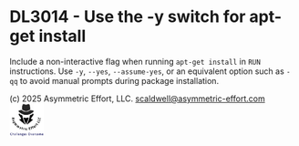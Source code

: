 # DL3014 - Use the -y switch for apt-get install

Include a non-interactive flag when running `apt-get install` in `RUN`
instructions. Use `-y`, `--yes`, `--assume-yes`, or an equivalent option such as
`-qq` to avoid manual prompts during package installation.

(c) 2025 Asymmetric Effort, LLC. <scaldwell@asymmetric-effort.com>
[<img src="../img/asymmetric-effort.png" alt="Asymmetric Effort logo" width="60" height="60">](https://asymmetric-effort.com/)

